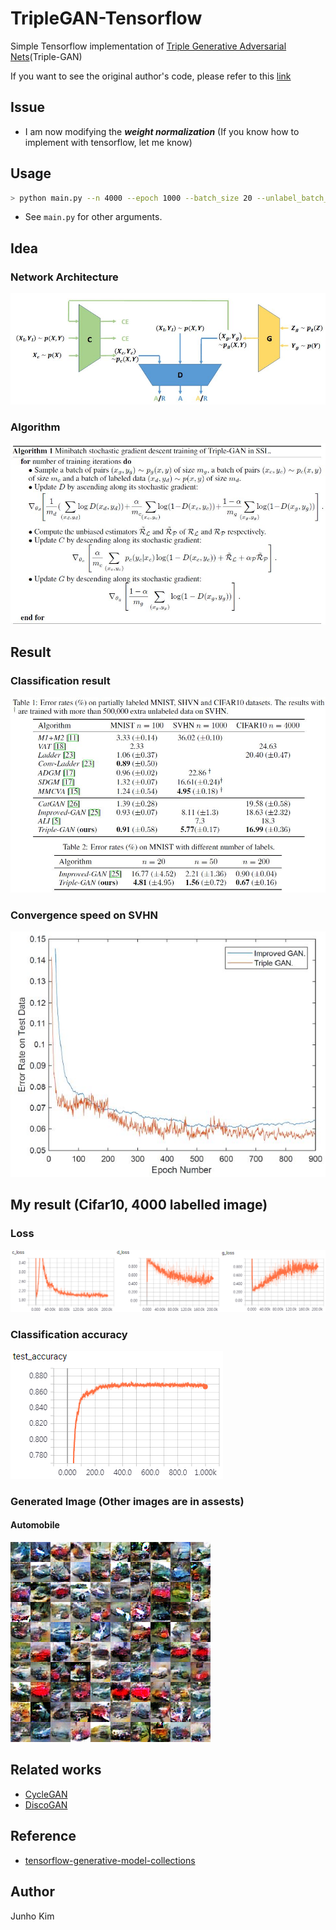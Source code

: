 # TripleGAN-Tensorflow
Simple Tensorflow implementation of [Triple Generative Adversarial Nets](https://arxiv.org/pdf/1703.02291.pdf)(Triple-GAN)

If you want to see the original author's code, please refer to this [link](https://github.com/zhenxuan00/triple-gan)

## Issue
* I am now modifying the ***weight normalization*** (If you know how to implement with tensorflow, let me know)

## Usage
```bash
> python main.py --n 4000 --epoch 1000 --batch_size 20 --unlabel_batch_size 250 --z_dim 100
```
* See `main.py` for other arguments.

## Idea
### Network Architecture
![network](./assests/network.JPG)

### Algorithm
![algorithm](./assests/algorithm.JPG)

## Result
### Classification result
![c_result](./assests/result.JPG)

### Convergence speed on SVHN
![s_result](./assests/result2.JPG)

## My result (Cifar10, 4000 labelled image)
### Loss
![loss](./assests/loss.png)

### Classification accuracy
![accuracy](./assests/accuracy.png)

### Generated Image (Other images are in assests)
#### Automobile
![automobile](./assests/generated_image/class_1.png)

## Related works
* [CycleGAN](https://github.com/taki0112/CycleGAN-Tensorflow)
* [DiscoGAN](https://github.com/taki0112/DiscoGAN-Tensorflow)

## Reference
* [tensorflow-generative-model-collections](https://github.com/hwalsuklee/tensorflow-generative-model-collections)

## Author
Junho Kim
